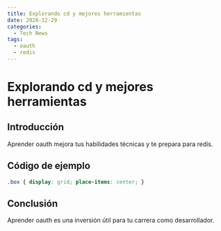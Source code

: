 ```yaml
---
title: Explorando cd y mejores herramientas
date: 2028-12-29
categories:
  - Tech News
tags:
  - oauth
  - redis
---
```


# Explorando cd y mejores herramientas

## Introducción

Aprender oauth mejora tus habilidades técnicas y te prepara para redis.

## Código de ejemplo

```css
.box { display: grid; place-items: center; }
```

## Conclusión

Aprender oauth es una inversión útil para tu carrera como desarrollador.